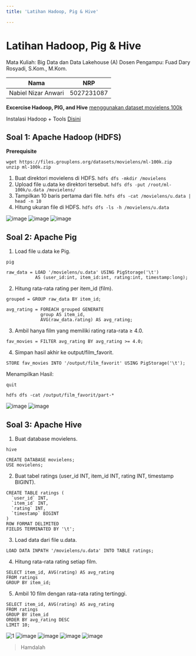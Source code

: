 ```yaml
---
title: 'Latihan Hadoop, Pig & Hive'

---
```


# Latihan Hadoop, Pig & Hive

Mata Kuliah: Big Data dan Data Lakehouse (A)
Dosen Pengampu: Fuad Dary Rosyadi, S.Kom., M.Kom.

| Nama | NRP |
| :--------: | :-------: |
| Nabiel Nizar Anwari | 5027231087 |

**Excercise Hadoop, PIG, and Hive**
[menggunakan dataset movielens 100k](https://grouplens.org/datasets/movielens/)

Instalasi Hadoop + Tools [Disini](https://hub.docker.com/r/silicoflare/hadoop)


## Soal 1: Apache Hadoop (HDFS)

**Prerequisite**
```
wget https://files.grouplens.org/datasets/movielens/ml-100k.zip
unzip ml-100k.zip
```

1. Buat direktori movielens di HDFS.
`hdfs dfs -mkdir /movielens`
2. Upload file u.data ke direktori tersebut.
`hdfs dfs -put /root/ml-100k/u.data /movielens/`
3. Tampilkan 10 baris pertama dari file.
`hdfs dfs -cat /movielens/u.data | head -n 10`
4. Hitung ukuran file di HDFS.
`hdfs dfs -ls -h /movielens/u.data`

![image](https://hackmd.io/_uploads/SJyBND001l.png)
![image](https://hackmd.io/_uploads/BJqGIPRRyg.png)
![image](https://hackmd.io/_uploads/rka9LvC01l.png)


## Soal 2: Apache Pig

1. Load file u.data ke Pig.
```
pig

raw_data = LOAD '/movielens/u.data' USING PigStorage('\t')
           AS (user_id:int, item_id:int, rating:int, timestamp:long);
```

2. Hitung rata-rata rating per item_id (film).
```
grouped = GROUP raw_data BY item_id;

avg_rating = FOREACH grouped GENERATE
             group AS item_id,
             AVG(raw_data.rating) AS avg_rating;
```

3. Ambil hanya film yang memiliki rating rata-rata ≥ 4.0.
```
fav_movies = FILTER avg_rating BY avg_rating >= 4.0;
```

4. Simpan hasil akhir ke output/film_favorit.
```
STORE fav_movies INTO '/output/film_favorit' USING PigStorage('\t');
```

Menampilkan Hasil:
```
quit

hdfs dfs -cat /output/film_favorit/part-*
```

![image](https://hackmd.io/_uploads/ryDKqPRA1g.png)
![image](https://hackmd.io/_uploads/BJKy3D00Jl.png)


## Soal 3: Apache Hive

1. Buat database movielens.
```
hive

CREATE DATABASE movielens;
USE movielens;
```

2. Buat tabel ratings (user_id INT, item_id INT, rating INT, timestamp BIGINT).
```
CREATE TABLE ratings (
  `user_id` INT,
  `item_id` INT,
  `rating` INT,
  `timestamp` BIGINT
)
ROW FORMAT DELIMITED
FIELDS TERMINATED BY '\t';
```

3. Load data dari file u.data.
```
LOAD DATA INPATH '/movielens/u.data' INTO TABLE ratings;
```

4. Hitung rata-rata rating setiap film.
```
SELECT item_id, AVG(rating) AS avg_rating
FROM ratings
GROUP BY item_id;
```

5. Ambil 10 film dengan rata-rata rating tertinggi.
```
SELECT item_id, AVG(rating) AS avg_rating
FROM ratings
GROUP BY item_id
ORDER BY avg_rating DESC
LIMIT 10;
```

![1](https://hackmd.io/_uploads/H1I9pvACke.png)
![image](https://hackmd.io/_uploads/ByEYaP0A1x.png)
![image](https://hackmd.io/_uploads/Hyq66wRAye.png)
![image](https://hackmd.io/_uploads/HkL3CwRCye.png)
![image](https://hackmd.io/_uploads/rykARPCRJg.png)

> Hamdalah